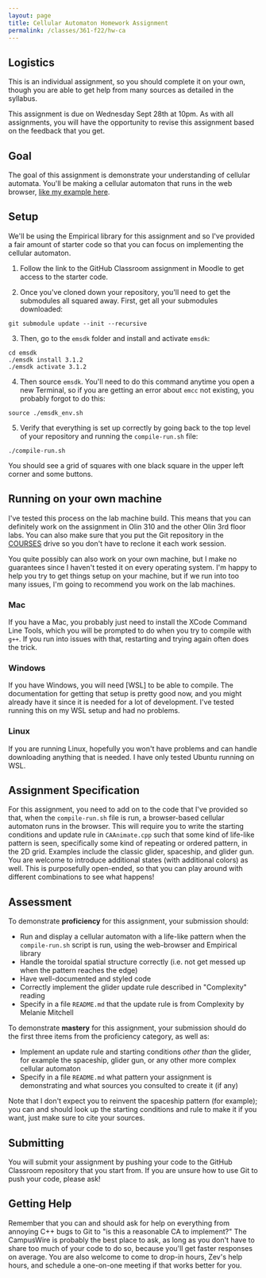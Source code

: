 ```yaml
---
layout: page
title: Cellular Automaton Homework Assignment
permalink: /classes/361-f22/hw-ca
---
```


## Logistics

This is an individual assignment, so you should complete it on your own, though you are able to get help from many sources as detailed in the syllabus.

This assignment is due on Wednesday Sept 28th at 10pm. 
As with all assignments, you will have the opportunity to revise this assignment based on the feedback that you get.

## Goal
The goal of this assignment is demonstrate your understanding of cellular automata. 
You'll be making a cellular automaton that runs in the web browser, [like my example here](https://anyaevostinar.github.io/CA-Assignment/).

## Setup
We'll be using the Empirical library for this assignment and so I've provided a fair amount of starter code so that you can focus on implementing the cellular automaton. 

1. Follow the link to the GitHub Classroom assignment in Moodle to get access to the starter code.

2. Once you've cloned down your repository, you'll need to get the submodules all squared away.
First, get all your submodules downloaded:
```
git submodule update --init --recursive
```

3. Then, go to the `emsdk` folder and install and activate `emsdk`:
```
cd emsdk
./emsdk install 3.1.2
./emsdk activate 3.1.2
```

4. Then source `emsdk`. You'll need to do this command anytime you open a new Terminal, so if you are getting an error about `emcc` not existing, you probably forgot to do this:
```
source ./emsdk_env.sh
```

5. Verify that everything is set up correctly by going back to the top level of your repository and running the `compile-run.sh` file:
```
./compile-run.sh
```
You should see a grid of squares with one black square in the upper left corner and some buttons.

## Running on your own machine
I've tested this process on the lab machine build.
This means that you can definitely work on the assignment in Olin 310 and the other Olin 3rd floor labs. 
You can also make sure that you put the Git repository in the [COURSES](https://wiki.carleton.edu/pages/viewpage.action?spaceKey=carl&title=Fall+2022%3A+CS+111+and+201+workflow+in+CS+labs) drive so you don't have to reclone it each work session.

You quite possibly can also work on your own machine, but I make no guarantees since I haven't tested it on every operating system. 
I'm happy to help you try to get things setup on your machine, but if we run into too many issues, I'm going to recommend you work on the lab machines.

### Mac
If you have a Mac, you probably just need to install the XCode Command Line Tools, which you will be prompted to do when you try to compile with `g++`. 
If you run into issues with that, restarting and trying again often does the trick.

### Windows
If you have Windows, you will need [WSL] to be able to compile. 
The documentation for getting that setup is pretty good now, and you might already have it since it is needed for a lot of development.
I've tested running this on my WSL setup and had no problems.

### Linux
If you are running Linux, hopefully you won't have problems and can handle downloading anything that is needed.
I have only tested Ubuntu running on WSL.

## Assignment Specification
For this assignment, you need to add on to the code that I've provided so that, when the `compile-run.sh` file is run, a browser-based cellular automaton runs in the browser.
This will require you to write the starting conditions and update rule in `CAAnimate.cpp` such that some kind of life-like pattern is seen, specifically some kind of repeating or ordered pattern, in the 2D grid.
Examples include the classic glider, spaceship, and glider gun.
You are welcome to introduce additional states (with additional colors) as well.
This is purposefully open-ended, so that you can play around with different combinations to see what happens!

## Assessment
To demonstrate **proficiency** for this assignment, your submission should:

* Run and display a cellular automaton with a life-like pattern when the `compile-run.sh` script is run, using the web-browser and Empirical library
* Handle the toroidal spatial structure correctly (i.e. not get messed up when the pattern reaches the edge)
* Have well-documented and styled code
* Correctly implement the glider update rule described in "Complexity" reading
* Specify in a file `README.md` that the update rule is from Complexity by Melanie Mitchell

To demonstrate **mastery** for this assignment, your submission should do the first three items from the proficiency category, as well as:
* Implement an update rule and starting conditions *other than* the glider, for example the spaceship, glider gun, or any other more complex cellular automaton
* Specify in a file `README.md` what pattern your assignment is demonstrating and what sources you consulted to create it (if any)

Note that I don't expect you to reinvent the spaceship pattern (for example); you can and should look up the starting conditions and rule to make it if you want, just make sure to cite your sources.

## Submitting
You will submit your assignment by pushing your code to the GitHub Classroom repository that you start from.
If you are unsure how to use Git to push your code, please ask!

## Getting Help
Remember that you can and should ask for help on everything from annoying C++ bugs to Git to "is this a reasonable CA to implement?"
The CampusWire is probably the best place to ask, as long as you don't have to share too much of your code to do so, because you'll get faster responses on average.
You are also welcome to come to drop-in hours, Zev's help hours, and schedule a one-on-one meeting if that works better for you.